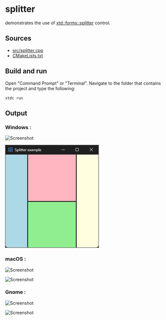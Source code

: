 # splitter

demonstrates the use of [xtd::forms::splitter](https://gammasoft71.github.io/xtd/reference_guides/latest/classxtd_1_1forms_1_1splitter.html) control.

## Sources

* [src/splitter.cpp](src/splitter.cpp)
* [CMakeLists.txt](CMakeLists.txt)

## Build and run

Open "Command Prompt" or "Terminal". Navigate to the folder that contains the project and type the following:

```shell
xtdc run
```

## Output

### Windows :

![Screenshot](../../../../docs/pictures/examples/splitter_w.png)

![Screenshot](../../../../docs/pictures/examples/splitter_wd.png)

### macOS :

![Screenshot](../../../../docs/pictures/examples/splitter_m.png)

![Screenshot](../../../../docs/pictures/examples/splitter_md.png)

### Gnome :

![Screenshot](../../../../docs/pictures/examples/splitter_g.png)

![Screenshot](../../../../docs/pictures/examples/splitter_gd.png)
